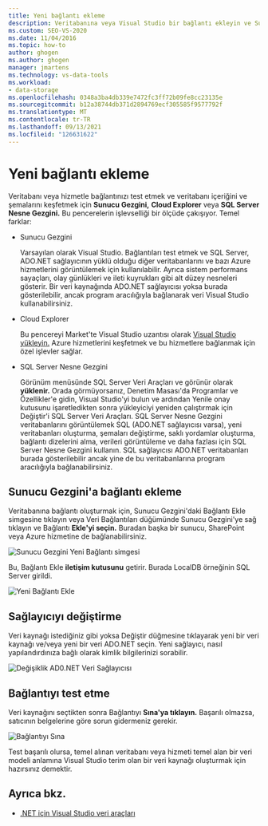 ```yaml
---
title: Yeni bağlantı ekleme
description: Veritabanına veya Visual Studio bir bağlantı ekleyin ve Sunucu Gezgini, Cloud Explorer veya SQL Server Nesne Gezgini kullanarak veritabanı içeriklerini ve şemalarını keşfedin.
ms.custom: SEO-VS-2020
ms.date: 11/04/2016
ms.topic: how-to
author: ghogen
ms.author: ghogen
manager: jmartens
ms.technology: vs-data-tools
ms.workload:
- data-storage
ms.openlocfilehash: 0348a3ba4db339e7472fc3ff72b09fe8cc23135e
ms.sourcegitcommit: b12a38744db371d2894769ecf305585f9577792f
ms.translationtype: MT
ms.contentlocale: tr-TR
ms.lasthandoff: 09/13/2021
ms.locfileid: "126631622"
---
```

# <a name="add-new-connections"></a>Yeni bağlantı ekleme

Veritabanı veya hizmetle bağlantınızı test etmek ve veritabanı içeriğini ve şemalarını keşfetmek için **Sunucu Gezgini,** **Cloud Explorer** veya **SQL Server Nesne Gezgini.** Bu pencerelerin işlevselliği bir ölçüde çakışıyor. Temel farklar:

- Sunucu Gezgini

   Varsayılan olarak Visual Studio. Bağlantıları test etmek ve SQL Server, ADO.NET sağlayıcının yüklü olduğu diğer veritabanlarını ve bazı Azure hizmetlerini görüntülemek için kullanılabilir. Ayrıca sistem performans sayaçları, olay günlükleri ve ileti kuyrukları gibi alt düzey nesneleri gösterir. Bir veri kaynağında ADO.NET sağlayıcısı yoksa burada gösterilebilir, ancak program aracılığıyla bağlanarak veri Visual Studio kullanabilirsiniz.

- Cloud Explorer

   Bu pencereyi Market'te Visual Studio uzantısı olarak [Visual Studio yükleyin.](https://marketplace.visualstudio.com/items?itemName=ms-azuretools.CloudExplorerForVS) Azure hizmetlerini keşfetmek ve bu hizmetlere bağlanmak için özel işlevler sağlar.

- SQL Server Nesne Gezgini

   Görünüm menüsünde SQL Server Veri Araçları ve görünür olarak **yüklenir.** Orada görmüyorsanız, Denetim Masası'da Programlar  ve Özellikler'e gidin, Visual Studio'yi bulun ve  ardından Yenile onay kutusunu işaretledikten sonra yükleyiciyi yeniden çalıştırmak için Değiştir'i SQL Server Veri Araçları. SQL Server Nesne Gezgini  veritabanlarını görüntülemek SQL (ADO.NET sağlayıcısı varsa), yeni veritabanları oluşturma, şemaları değiştirme, saklı yordamlar oluşturma, bağlantı dizelerini alma, verileri görüntüleme ve daha fazlası için SQL Server Nesne Gezgini kullanın. SQL sağlayıcısı ADO.NET veritabanları burada gösterilebilir ancak yine de bu veritabanlarına program aracılığıyla bağlanabilirsiniz.

## <a name="add-a-connection-in-server-explorer"></a>Sunucu Gezgini'a bağlantı ekleme

Veritabanına bağlantı oluşturmak için, Sunucu Gezgini'daki Bağlantı Ekle simgesine tıklayın veya  Veri Bağlantıları  düğümünde Sunucu Gezgini'ye sağ tıklayın ve Bağlantı **Ekle'yi seçin.**  Buradan başka bir sunucu, SharePoint veya Azure hizmetine de bağlanabilirsiniz.

![Sunucu Gezgini Yeni Bağlantı simgesi](../data-tools/media/raddata-server-explorer-new-connection-icon.png)

Bu, Bağlantı Ekle **iletişim kutusunu** getirir. Burada LocalDB örneğinin SQL Server girildi.

![Yeni Bağlantı Ekle](../data-tools/media/raddata-add-new-connection-dialog.png)

## <a name="change-the-provider"></a>Sağlayıcıyı değiştirme

Veri kaynağı istediğiniz gibi yoksa Değiştir  düğmesine tıklayarak yeni bir veri kaynağı ve/veya yeni bir veri ADO.NET seçin. Yeni sağlayıcı, nasıl yapılandırdınıza bağlı olarak kimlik bilgilerinizi sorabilir.

![Değişiklik AD0.NET Veri Sağlayıcısı](../data-tools/media/raddata-change-ad0.net-data-provider.png)

## <a name="test-the-connection"></a>Bağlantıyı test etme

Veri kaynağını seçtikten sonra Bağlantıyı **Sına'ya tıklayın.** Başarılı olmazsa, satıcının belgelerine göre sorun gidermeniz gerekir.

![Bağlantıyı Sına](../data-tools/media/raddata-test-connection.png)

Test başarılı olursa, temel alınan veritabanı veya hizmeti temel alan bir veri modeli  anlamına Visual Studio terim olan bir veri kaynağı oluşturmak için hazırsınız demektir.

## <a name="see-also"></a>Ayrıca bkz.

- [.NET için Visual Studio veri araçları](../data-tools/visual-studio-data-tools-for-dotnet.md)
